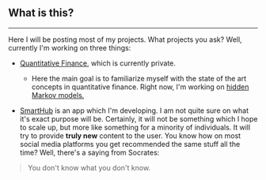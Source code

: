 ## What is this?
---
Here I will be posting most of my projects. What projects you ask? Well, currently I'm working on three things:
- [Quantitative Finance](https://github.com/whateverhappns/quantproject.git), which is currently private.
  - Here the main goal is to familiarize myself with the state of the art concepts in quantitative finance. Right now, I'm working on [hidden Markov models.](https://en.wikipedia.org/wiki/Hidden_Markov_model)
  
- [SmartHub](https://github.com/whateverhappns/smarthub.git) is an app which I'm developing. I am not quite sure on what it's exact purpose will be. Certainly, it will not be something which I hope to scale up, but more like something for a minority of individuals. It will try to provide **truly new** content to the user. You know how on most social media platforms you get recommended the same stuff all the time? Well, there's a saying from Socrates: 

> You don't know what you don't know.
